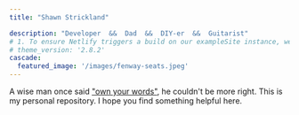 ```yaml
---
title: "Shawn Strickland"

description: "Developer  &&  Dad  &&  DIY-er  &&  Guitarist"
# 1. To ensure Netlify triggers a build on our exampleSite instance, we need to change a file in the exampleSite directory.
# theme_version: '2.8.2'
cascade:
  featured_image: '/images/fenway-seats.jpeg'
---
```

A wise man once said ["own your words"](https://www.hanselman.com/blog/your-words-are-wasted), he couldn't be more right. This is my personal repository. I hope you find something helpful here.

